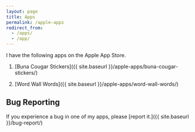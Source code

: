 ```yaml
---
layout: page
title: Apps
permalink: /apple-apps
redirect_from:
  - /apps/
  - /app/
---
```


I have the following apps on the Apple App Store.

1. [Buna Cougar Stickers]({{ site.baseurl }}/apple-apps/buna-cougar-stickers/)

2. [Word Wall Words]({{ site.baseurl }}/apple-apps/word-wall-words/)

## Bug Reporting

If you experience a bug in one of my apps, please [report it.]({{ site.baseurl }}/bug-report/)
